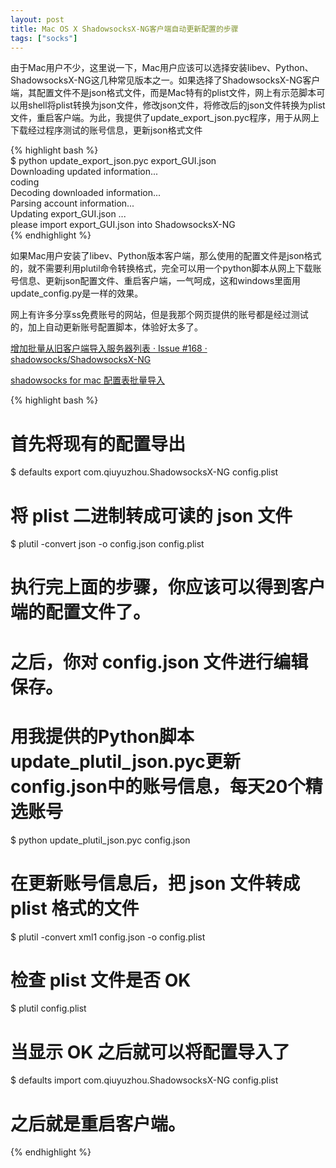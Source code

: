 ```yaml
---
layout: post
title: Mac OS X ShadowsocksX-NG客户端自动更新配置的步骤
tags: ["socks"]
---
```


由于Mac用户不少，这里说一下，Mac用户应该可以选择安装libev、Python、ShadowsocksX-NG这几种常见版本之一。如果选择了ShadowsocksX-NG客户端，其配置文件不是json格式文件，而是Mac特有的plist文件，网上有示范脚本可以用shell将plist转换为json文件，修改json文件，将修改后的json文件转换为plist文件，重启客户端。为此，我提供了update_export_json.pyc程序，用于从网上下载经过程序测试的账号信息，更新json格式文件

{% highlight bash %}  
$ python update_export_json.pyc export_GUI.json  
Downloading updated information...  
coding  
Decoding downloaded information...  
Parsing account information...  
Updating export_GUI.json ...  
please import export_GUI.json into ShadowsocksX-NG  
{% endhighlight %}  

如果Mac用户安装了libev、Python版本客户端，那么使用的配置文件是json格式的，就不需要利用plutil命令转换格式，完全可以用一个python脚本从网上下载账号信息、更新json配置文件、重启客户端，一气呵成，这和windows里面用update_config.py是一样的效果。

网上有许多分享ss免费账号的网站，但是我那个网页提供的账号都是经过测试的，加上自动更新账号配置脚本，体验好太多了。

[增加批量从旧客户端导入服务器列表 · Issue #168 · shadowsocks/ShadowsocksX-NG](https://github.com/shadowsocks/ShadowsocksX-NG/issues/168)  

[shadowsocks for mac 配置表批量导入](http://zinbers.github.io/2016/09/28/shadowsocks/)     


{% highlight bash %}  

# 首先将现有的配置导出  
$ defaults export com.qiuyuzhou.ShadowsocksX-NG config.plist  
# 将 plist 二进制转成可读的 json 文件  
$ plutil -convert json -o config.json config.plist  
# 执行完上面的步骤，你应该可以得到客户端的配置文件了。  
# 之后，你对 config.json 文件进行编辑保存。  
     
# 用我提供的Python脚本update_plutil_json.pyc更新config.json中的账号信息，每天20个精选账号  
$ python update_plutil_json.pyc config.json      

# 在更新账号信息后，把 json 文件转成 plist 格式的文件      
$ plutil -convert xml1 config.json -o config.plist      
# 检查 plist 文件是否 OK  
$ plutil config.plist  
# 当显示 OK 之后就可以将配置导入了      
$ defaults import com.qiuyuzhou.ShadowsocksX-NG config.plist      
# 之后就是重启客户端。 
{% endhighlight %}     